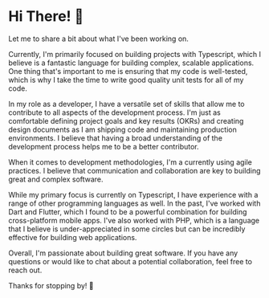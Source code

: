 # Hi There! 👋

Let me to share a bit about what I've been working on. 

Currently, I'm primarily focused on building projects with Typescript, which I believe is a fantastic language for building complex, scalable applications. One thing that's important to me is ensuring that my code is well-tested, which is why I take the time to write good quality unit tests for all of my code.

In my role as a developer, I have a versatile set of skills that allow me to contribute to all aspects of the development process. I'm just as comfortable defining project goals and key results (OKRs) and creating design documents as I am shipping code and maintaining production environments. I believe that having a broad understanding of the development process helps me to be a better contributor.

When it comes to development methodologies, I'm a currently using agile practices. I believe that communication and collaboration are key to building great and complex software.

While my primary focus is currently on Typescript, I have experience with a range of other programming languages as well. In the past, I've worked with Dart and Flutter, which I found to be a powerful combination for building cross-platform mobile apps. I've also worked with PHP, which is a language that I believe is under-appreciated in some circles but can be incredibly effective for building web applications.

Overall, I'm passionate about building great software. If you have any questions or would like to chat about a potential collaboration, feel free to reach out.

Thanks for stopping by! 🍻
